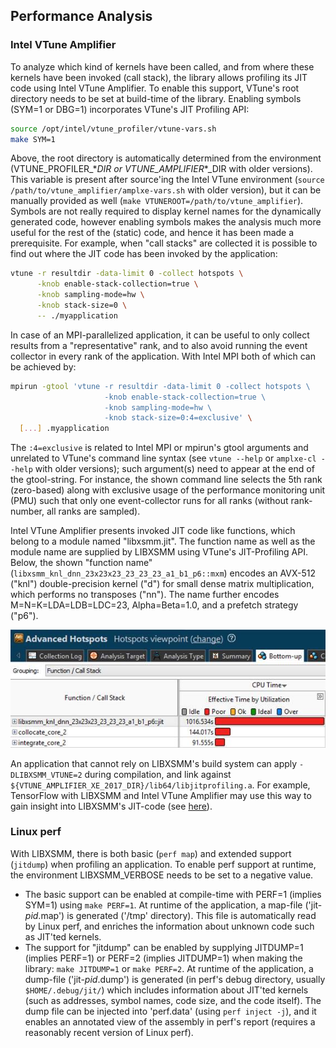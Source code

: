 ## Performance Analysis

### Intel&#160;VTune&#160;Amplifier

To analyze which kind of kernels have been called, and from where these kernels have been invoked (call stack), the library allows profiling its JIT code using Intel&#160;VTune&#160;Amplifier. To enable this support, VTune's root directory needs to be set at build-time of the library. Enabling symbols (SYM=1 or DBG=1) incorporates VTune's JIT Profiling API:

```bash
source /opt/intel/vtune_profiler/vtune-vars.sh
make SYM=1
```

Above, the root directory is automatically determined from the environment (VTUNE_PROFILER_\*_DIR or VTUNE_AMPLIFIER_\*_DIR with older versions). This variable is present after source'ing the Intel&#160;VTune environment (`source /path/to/vtune_amplifier/amplxe-vars.sh` with older version), but it can be manually provided as well (`make VTUNEROOT=/path/to/vtune_amplifier`). Symbols are not really required to display kernel names for the dynamically generated code, however enabling symbols makes the analysis much more useful for the rest of the (static) code, and hence it has been made a prerequisite. For example, when "call stacks" are collected it is possible to find out where the JIT code has been invoked by the application:

```bash
vtune -r resultdir -data-limit 0 -collect hotspots \
      -knob enable-stack-collection=true \
      -knob sampling-mode=hw \
      -knob stack-size=0 \
      -- ./myapplication
```

In case of an MPI-parallelized application, it can be useful to only collect results from a "representative" rank, and to also avoid running the event collector in every rank of the application. With Intel&#160;MPI both of which can be achieved by:

```bash
mpirun -gtool 'vtune -r resultdir -data-limit 0 -collect hotspots \
                     -knob enable-stack-collection=true \
                     -knob sampling-mode=hw \
                     -knob stack-size=0:4=exclusive' \
  [...] .myapplication
```

The `:4=exclusive` is related to Intel MPI or mpirun's gtool arguments and unrelated to VTune's command line syntax (see `vtune --help` or `amplxe-cl --help` with older versions); such argument(s) need to appear at the end of the gtool-string. For instance, the shown command line selects the 5th rank (zero-based) along with exclusive usage of the performance monitoring unit (PMU) such that only one event-collector runs for all ranks (without rank-number, all ranks are sampled).

<a name="vtune-jit-api"></a>Intel&#160;VTune&#160;Amplifier presents invoked JIT code like functions, which belong to a module named "libxsmm.jit". The function name as well as the module name are supplied by LIBXSMM using VTune's JIT-Profiling API. Below, the shown "function name" (`libxsmm_knl_dnn_23x23x23_23_23_23_a1_b1_p6::mxm`) encodes an AVX-512 ("knl") double-precision kernel ("d") for small dense matrix multiplication, which performs no transposes ("nn"). The name further encodes M=N=K=LDA=LDB=LDC=23, Alpha=Beta=1.0, and a prefetch strategy ("p6").

![The shown "function name" (`libxsmm_knl_dnn_23x23x23_23_23_23_a1_b1_p6::mxm`) encodes an Intel&#160;AVX-512 ("knl") double-precision kernel ("d") for small dense matrix multiplication, which performs no transposes ("nn"). The name further encodes M=N=K=LDA=LDB=LDC=23, Alpha=Beta=1.0, and some prefetch strategy ("p6").](libxsmm_prof-vtune.png)

An application that cannot rely on LIBXSMM's build system can apply `-DLIBXSMM_VTUNE=2` during compilation, and link against `${VTUNE_AMPLIFIER_XE_2017_DIR}/lib64/libjitprofiling.a`. For example, TensorFlow with LIBXSMM and Intel&#160;VTune&#160;Amplifier may use this way to gain insight into LIBXSMM's JIT-code (see [here](tensorflow.md#performance-profiling)).

### Linux&#160;perf

With LIBXSMM, there is both basic (`perf map`) and extended support (`jitdump`) when profiling an application. To enable perf support at runtime, the environment LIBXSMM_VERBOSE needs to be set to a negative value.

* The basic support can be enabled at compile-time with PERF=1 (implies SYM=1) using `make PERF=1`. At runtime of the application, a map-file ('jit-*pid*.map') is generated ('/tmp' directory). This file is automatically read by Linux&#160;perf, and enriches the information about unknown code such as JIT'ted kernels.
* The support for "jitdump" can be enabled by supplying JITDUMP=1 (implies PERF=1) or PERF=2 (implies JITDUMP=1) when making the library: `make JITDUMP=1` or `make PERF=2`. At runtime of the application, a dump-file ('jit-*pid*.dump') is generated (in perf's debug directory, usually `$HOME/.debug/jit/`) which includes information about JIT'ted kernels (such as addresses, symbol names, code size, and the code itself). The dump file can be injected into 'perf.data' (using `perf inject -j`), and it enables an annotated view of the assembly in perf's report (requires a reasonably recent version of Linux&#160;perf).

